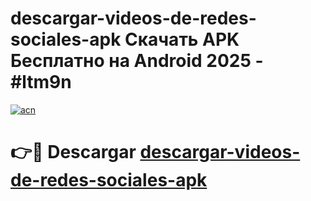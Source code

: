# descargar-videos-de-redes-sociales-apk Скачать APK Бесплатно на Android 2025 - #ltm9n

[![acn](https://github.com/user-attachments/assets/0f9c940e-d8b0-45ae-aac7-cd30a18b3e1c)](https://apps.freeplayer.one?title=descargar-videos-de-redes-sociales-apk&ref=9RF)

# 👉🔴 Descargar [descargar-videos-de-redes-sociales-apk](https://apps.freeplayer.one?title=descargar-videos-de-redes-sociales-apk&ref=9RF)